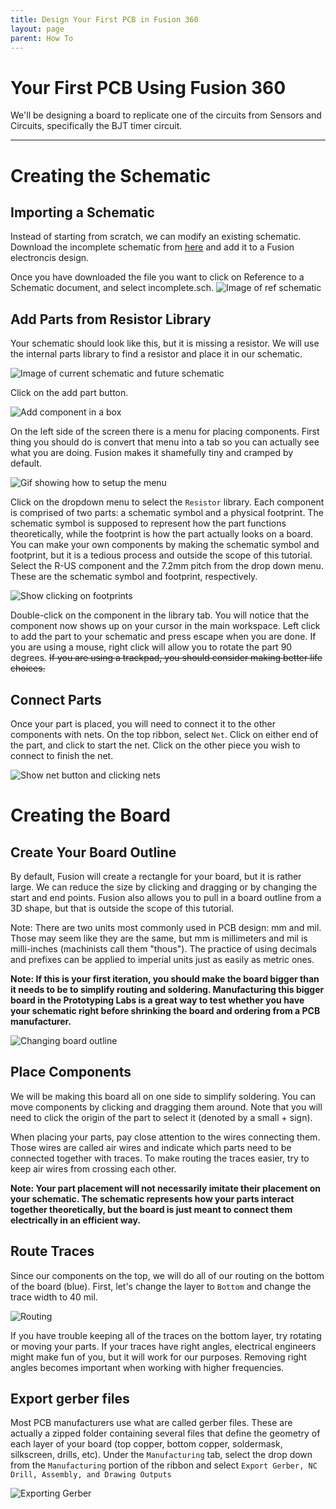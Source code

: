 ```yaml
---
title: Design Your First PCB in Fusion 360
layout: page
parent: How To
---
```


# Your First PCB Using Fusion 360

We'll be designing a board to replicate one of the circuits from Sensors and Circuits, specifically the BJT timer circuit.

---

# Creating the Schematic

## Importing a Schematic

Instead of starting from scratch, we can modify an existing schematic. Download the incomplete schematic from <a href="/assets/how_to/first_pcb/incomplete.sch" download>here</a> and add it to a Fusion electroncis design.

Once you have downloaded the file you want to click on Reference to a Schematic document, and select incomplete.sch.
![Image of ref schematic](/assets/how_to/first_pcb/ref_schematic.gif)

## Add Parts from Resistor Library

Your schematic should look like this, but it is missing a resistor. We will use the internal parts library to find a resistor and place it in our schematic.

![Image of current schematic and future schematic](/assets/how_to/first_pcb/schematic.svg)

Click on the add part button.

![Add component in a box](/assets/how_to/first_pcb/net_location.svg)

On the left side of the screen there is a menu for placing components. First thing you should do is convert that menu into a tab so you can actually see what you are doing. Fusion makes it shamefully tiny and cramped by default.

![Gif showing how to setup the menu](/assets/how_to/first_pcb/setup_menu.gif)

Click on the dropdown menu to select the `Resistor` library. Each component is comprised of two parts: a schematic symbol and a physical footprint. The schematic symbol is supposed to represent how the part functions theoretically, while the footprint is how the part actually looks on a board. You can make your own components by making the schematic symbol and footprint, but it is a tedious process and outside the scope of this tutorial. Select the R-US component and the 7.2mm pitch from the drop down menu. These are the schematic symbol and footprint, respectively.

![Show clicking on footprints](/assets/how_to/first_pcb/click_footprints.gif)

Double-click on the component in the library tab. You will notice that the component now shows up on your cursor in the main workspace. Left click to add the part to your schematic and press escape when you are done. If you are using a mouse, right click will allow you to rotate the part 90 degrees. ~~If you are using a trackpad, you should consider making better life choices.~~

## Connect Parts

Once your part is placed, you will need to connect it to the other components with nets. On the top ribbon, select `Net`. Click on either end of the part, and click to start the net. Click on the other piece you wish to connect to finish the net.

![Show net button and clicking nets](/assets/how_to/first_pcb/clicking_nets.gif)

# Creating the Board

## Create Your Board Outline

By default, Fusion will create a rectangle for your board, but it is rather large. We can reduce the size by clicking and dragging or by changing the start and end points. Fusion also allows you to pull in a board outline from a 3D shape, but that is outside the scope of this tutorial.

Note: There are two units most commonly used in PCB design: mm and mil. Those may seem like they are the same, but mm is millimeters and mil is milli-inches (machinists call them "thous"). The practice of using decimals and prefixes can be applied to imperial units just as easily as metric ones.

**Note: If this is your first iteration, you should make the board bigger than it needs to be to simplify routing and soldering. Manufacturing this bigger board in the Prototyping Labs is a great way to test whether you have your schematic right before shrinking the board and ordering from a PCB manufacturer.**

![Changing board outline](/assets/how_to/first_pcb/change_board_outline.gif)

## Place Components

We will be making this board all on one side to simplify soldering. You can move components by clicking and dragging them around. Note that you will need to click the origin of the part to select it (denoted by a small + sign).

When placing your parts, pay close attention to the wires connecting them. Those wires are called air wires and indicate which parts need to be connected together with traces. To make routing the traces easier, try to keep air wires from crossing each other.

**Note: Your part placement will not necessarily imitate their placement on your schematic. The schematic represents how your parts interact together theoretically, but the board is just meant to connect them electrically in an efficient way.**

## Route Traces

Since our components on the top, we will do all of our routing on the bottom of the board (blue). First, let's change the layer to `Bottom` and change the trace width to 40 mil.

![Routing](/assets/how_to/first_pcb/bottom_routing.gif)

If you have trouble keeping all of the traces on the bottom layer, try rotating or moving your parts. If your traces have right angles, electrical engineers might make fun of you, but it will work for our purposes. Removing right angles becomes important when working with higher frequencies.

## Export gerber files

Most PCB manufacturers use what are called gerber files. These are actually a zipped folder containing several files that define the geometry of each layer of your board (top copper, bottom copper, soldermask, silkscreen, drills, etc). Under the `Manufacturing` tab, select the drop down from the `Manufacturing` portion of the ribbon and select `Export Gerber, NC Drill, Assembly, and Drawing Outputs`

![Exporting Gerber](/assets/how_to/first_pcb/save_gerber.gif)
